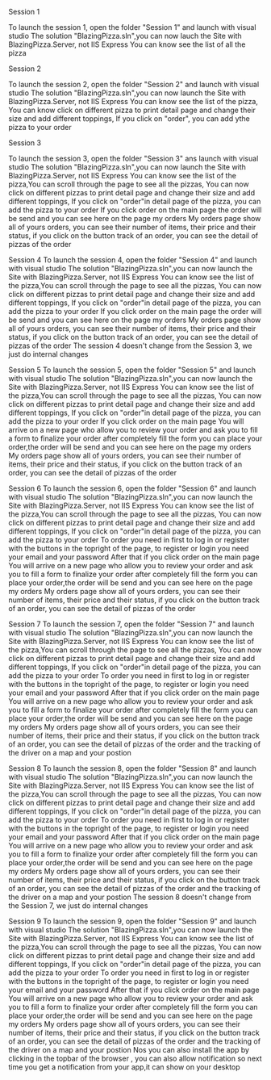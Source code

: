 Session 1

To launch the session 1, open the folder "Session 1" and launch with visual studio 
The solution "BlazingPizza.sln",you can now lauch the Site with BlazingPizza.Server, not IIS Express
You can know see the list of all the pizza

Session 2

To launch the session 2, open the folder "Session 2" and launch with visual studio 
The solution "BlazingPizza.sln",you can now launch the Site with BlazingPizza.Server, not IIS Express
You can know see the list of the pizza, You can know click on different pizza to print detail page and change 
their size and add different toppings, If you click on "order", you can add ythe
pizza to your order

Session 3


To launch the session 3, open the folder "Session 3" ans launch with visual studio 
The solution "BlazingPizza.sln",you can now launch the Site with BlazingPizza.Server, not IIS Express
You can know see the list of the pizza,You can scroll through the page to see all the pizzas, You can now click on different 
pizzas to print detail page and change their size and add different toppings, If you click on "order"in detail page of the pizza, 
you can add the pizza to your order
If you click order on the main page the order will be send and you can see here on the page my orders 
My orders page show all of yours orders, you can see their number of items, their price and their status,
if you click on the button track of an order, you can see the detail of pizzas of the order

Session 4
To launch the session 4, open the folder "Session 4" and launch with visual studio 
The solution "BlazingPizza.sln",you can now launch the Site with BlazingPizza.Server, not IIS Express
You can know see the list of the pizza,You can scroll through the page to see all the pizzas, You can now click on different 
pizzas to print detail page and change their size and add different toppings, If you click on "order"in detail page of the pizza, 
you can add the pizza to your order
If you click order on the main page the order will be send and you can see here on the page my orders 
My orders page show all of yours orders, you can see their number of items, their price and their status,
if you click on the button track of an order, you can see the detail of pizzas of the order
The session 4 doesn't change from the Session 3, we just do internal changes 

Session 5
To launch the session 5, open the folder "Session 5" and launch with visual studio 
The solution "BlazingPizza.sln",you can now launch the Site with BlazingPizza.Server, not IIS Express
You can know see the list of the pizza,You can scroll through the page to see all the pizzas, You can now click on different 
pizzas to print detail page and change their size and add different toppings, If you click on "order"in detail page of the pizza, 
you can add the pizza to your order
If you click order on the main page You will arrive on a new page who allow you to review your order and ask you to fill a form to finalize your order
after completely fill the form you can place your order,the order will be send and you can see here on the page my orders 
My orders page show all of yours orders, you can see their number of items, their price and their status,
if you click on the button track of an order, you can see the detail of pizzas of the order

Session 6
To launch the session 6, open the folder "Session 6" and launch with visual studio 
The solution "BlazingPizza.sln",you can now launch the Site with BlazingPizza.Server, not IIS Express
You can know see the list of the pizza,You can scroll through the page to see all the pizzas, You can now click on different 
pizzas to print detail page and change their size and add different toppings, If you click on "order"in detail page of the pizza, 
you can add the pizza to your order
To order you need in first to log in or register with the buttons in the topright of the page, to register or login you need your email and your password
After that if you click order on the main page You will arrive on a new page who allow you to review your order and ask you to fill a form to finalize your order
after completely fill the form you can place your order,the order will be send and you can see here on the page my orders 
My orders page show all of yours orders, you can see their number of items, their price and their status,
if you click on the button track of an order, you can see the detail of pizzas of the order


Session 7
To launch the session 7, open the folder "Session 7" and launch with visual studio 
The solution "BlazingPizza.sln",you can now launch the Site with BlazingPizza.Server, not IIS Express
You can know see the list of the pizza,You can scroll through the page to see all the pizzas, You can now click on different 
pizzas to print detail page and change their size and add different toppings, If you click on "order"in detail page of the pizza, 
you can add the pizza to your order
To order you need in first to log in or register with the buttons in the topright of the page, to register or login you need your email and your password
After that if you click order on the main page You will arrive on a new page who allow you to review your order and ask you to fill a form to finalize your order
after completely fill the form you can place your order,the order will be send and you can see here on the page my orders 
My orders page show all of yours orders, you can see their number of items, their price and their status,
if you click on the button track of an order, you can see the detail of pizzas of the order and the tracking of the driver on a map and your postion


Session 8
To launch the session 8, open the folder "Session 8" and launch with visual studio 
The solution "BlazingPizza.sln",you can now launch the Site with BlazingPizza.Server, not IIS Express
You can know see the list of the pizza,You can scroll through the page to see all the pizzas, You can now click on different 
pizzas to print detail page and change their size and add different toppings, If you click on "order"in detail page of the pizza, 
you can add the pizza to your order
To order you need in first to log in or register with the buttons in the topright of the page, to register or login you need your email and your password
After that if you click order on the main page You will arrive on a new page who allow you to review your order and ask you to fill a form to finalize your order
after completely fill the form you can place your order,the order will be send and you can see here on the page my orders 
My orders page show all of yours orders, you can see their number of items, their price and their status,
if you click on the button track of an order, you can see the detail of pizzas of the order and the tracking of the driver on a map and your postion
The session 8 doesn't change from the Session 7, we just do internal changes 

Session 9
To launch the session 9, open the folder "Session 9" and launch with visual studio 
The solution "BlazingPizza.sln",you can now launch the Site with BlazingPizza.Server, not IIS Express
You can know see the list of the pizza,You can scroll through the page to see all the pizzas, You can now click on different 
pizzas to print detail page and change their size and add different toppings, If you click on "order"in detail page of the pizza, 
you can add the pizza to your order
To order you need in first to log in or register with the buttons in the topright of the page, to register or login you need your email and your password
After that if you click order on the main page You will arrive on a new page who allow you to review your order and ask you to fill a form to finalize your order
after completely fill the form you can place your order,the order will be send and you can see here on the page my orders 
My orders page show all of yours orders, you can see their number of items, their price and their status,
if you click on the button track of an order, you can see the detail of pizzas of the order and the tracking of the driver on a map and your postion
Nos you can also install the app by clicking in the topbar of the browser , you can also allow notification so next time you get a notification from your app,it can show on your desktop